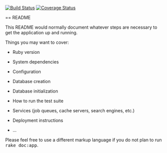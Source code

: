 [![Build Status](https://travis-ci.org/BohdanChaban/cursor_rails_web.svg?branch=master)](https://travis-ci.org/BohdanChaban/cursor_rails_web)
[![Coverage Status](https://coveralls.io/repos/github/BohdanChaban/cursor_rails_web/badge.svg?branch=master)](https://coveralls.io/github/BohdanChaban/cursor_rails_web?branch=master)

== README

This README would normally document whatever steps are necessary to get the
application up and running.

Things you may want to cover:

* Ruby version

* System dependencies

* Configuration

* Database creation

* Database initialization

* How to run the test suite

* Services (job queues, cache servers, search engines, etc.)

* Deployment instructions

* ...


Please feel free to use a different markup language if you do not plan to run
<tt>rake doc:app</tt>.
